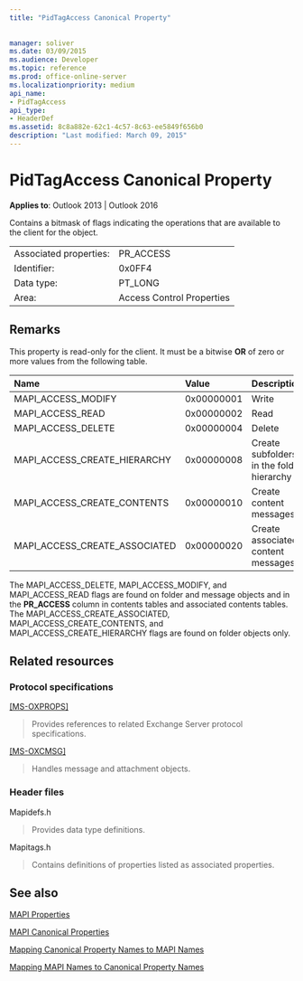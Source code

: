 ```yaml
---
title: "PidTagAccess Canonical Property"
 
 
manager: soliver
ms.date: 03/09/2015
ms.audience: Developer
ms.topic: reference
ms.prod: office-online-server
ms.localizationpriority: medium
api_name:
- PidTagAccess
api_type:
- HeaderDef
ms.assetid: 8c8a882e-62c1-4c57-8c63-ee5849f656b0
description: "Last modified: March 09, 2015"
---
```


# PidTagAccess Canonical Property

  
  
**Applies to**: Outlook 2013 | Outlook 2016 
  
Contains a bitmask of flags indicating the operations that are available to the client for the object.
  
|||
|:-----|:-----|
|Associated properties:  <br/> |PR_ACCESS  <br/> |
|Identifier:  <br/> |0x0FF4  <br/> |
|Data type:  <br/> |PT_LONG  <br/> |
|Area:  <br/> |Access Control Properties  <br/> |
   
## Remarks

This property is read-only for the client. It must be a bitwise **OR** of zero or more values from the following table. 
  
|**Name**|**Value**|**Description**|
|:-----|:-----|:-----|
|MAPI_ACCESS_MODIFY  <br/> |0x00000001  <br/> |Write  <br/> |
|MAPI_ACCESS_READ  <br/> |0x00000002  <br/> |Read  <br/> |
|MAPI_ACCESS_DELETE  <br/> |0x00000004  <br/> |Delete  <br/> |
|MAPI_ACCESS_CREATE_HIERARCHY  <br/> |0x00000008  <br/> |Create subfolders in the folder hierarchy  <br/> |
|MAPI_ACCESS_CREATE_CONTENTS  <br/> |0x00000010  <br/> |Create content messages  <br/> |
|MAPI_ACCESS_CREATE_ASSOCIATED  <br/> |0x00000020  <br/> |Create associated content messages  <br/> |
   
The MAPI_ACCESS_DELETE, MAPI_ACCESS_MODIFY, and MAPI_ACCESS_READ flags are found on folder and message objects and in the **PR_ACCESS** column in contents tables and associated contents tables. The MAPI_ACCESS_CREATE_ASSOCIATED, MAPI_ACCESS_CREATE_CONTENTS, and MAPI_ACCESS_CREATE_HIERARCHY flags are found on folder objects only. 
  
## Related resources

### Protocol specifications

[[MS-OXPROPS]](https://msdn.microsoft.com/library/f6ab1613-aefe-447d-a49c-18217230b148%28Office.15%29.aspx)
  
> Provides references to related Exchange Server protocol specifications.
    
[[MS-OXCMSG]](https://msdn.microsoft.com/library/7fd7ec40-deec-4c06-9493-1bc06b349682%28Office.15%29.aspx)
  
> Handles message and attachment objects.
    
### Header files

Mapidefs.h
  
> Provides data type definitions.
    
Mapitags.h
  
> Contains definitions of properties listed as associated properties.
    
## See also



[MAPI Properties](mapi-properties.md)
  
[MAPI Canonical Properties](mapi-canonical-properties.md)
  
[Mapping Canonical Property Names to MAPI Names](mapping-canonical-property-names-to-mapi-names.md)
  
[Mapping MAPI Names to Canonical Property Names](mapping-mapi-names-to-canonical-property-names.md)

